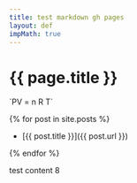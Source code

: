 ```yaml
---
title: test markdown gh pages
layout: def
impMath: true
---
```



<h1>{{ page.title }}</h1>

<div id="test">
</div>

<div>
  `PV = n R T` 
</div>

{% for post in site.posts %}

- [{{ post.title }}]({{ post.url }})

{% endfor %}

test content 8
